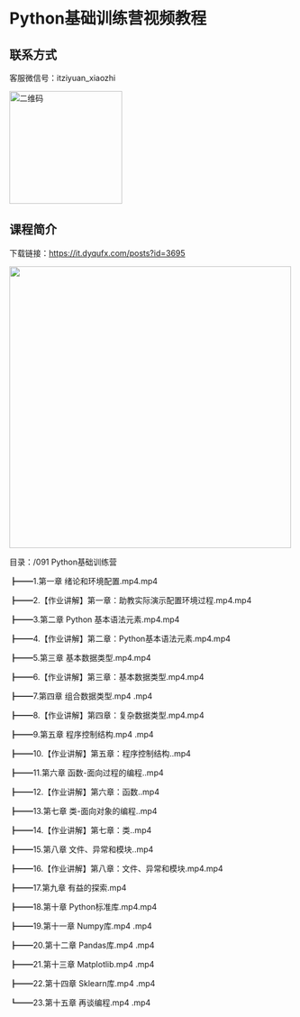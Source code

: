 # Python基础训练营视频教程

## 联系方式

客服微信号：itziyuan_xiaozhi

<img src="https://ziyuanyun.oss-cn-guangzhou.aliyuncs.com/common/20240614073449/666b82192834a.jpg" width="200" height="200" alt="二维码">

## 课程简介

下载链接：https://it.dyqufx.com/posts?id=3695

<img src="https://ziyuanyun.oss-cn-guangzhou.aliyuncs.com/yun/20240515185302/6644940e2f9f0.jpg" width="500" alt="">

  

 目录：/091 Python基础训练营

 ┣━━1.第一章 绪论和环境配置.mp4.mp4

 ┣━━2.【作业讲解】第一章：助教实际演示配置环境过程.mp4.mp4

 ┣━━3.第二章 Python 基本语法元素.mp4.mp4

 ┣━━4.【作业讲解】第二章：Python基本语法元素.mp4.mp4

 ┣━━5.第三章 基本数据类型.mp4.mp4

 ┣━━6.【作业讲解】第三章：基本数据类型.mp4.mp4

 ┣━━7.第四章 组合数据类型.mp4 .mp4

 ┣━━8.【作业讲解】第四章：复杂数据类型.mp4.mp4

 ┣━━9.第五章 程序控制结构.mp4 .mp4

 ┣━━10.【作业讲解】第五章：程序控制结构..mp4

 ┣━━11.第六章 函数-面向过程的编程..mp4

 ┣━━12.【作业讲解】第六章：函数..mp4

 ┣━━13.第七章 类-面向对象的编程..mp4

 ┣━━14.【作业讲解】第七章：类..mp4

 ┣━━15.第八章 文件、异常和模块..mp4

 ┣━━16.【作业讲解】第八章：文件、异常和模块.mp4.mp4

 ┣━━17.第九章 有益的探索.mp4

 ┣━━18.第十章 Python标准库.mp4.mp4

 ┣━━19.第十一章 Numpy库.mp4 .mp4

 ┣━━20.第十二章 Pandas库.mp4 .mp4

 ┣━━21.第十三章 Matplotlib.mp4 .mp4

 ┣━━22.第十四章 Sklearn库.mp4 .mp4

 ┗━━23.第十五章 再谈编程.mp4 .mp4

  